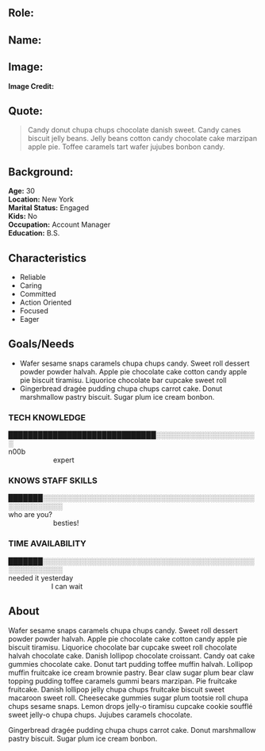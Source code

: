 
## Role:

## Name:

## Image: 
<insert image here>

**Image Credit:**

## Quote:

> Candy donut chupa chups chocolate danish sweet. Candy canes biscuit jelly beans. Jelly beans cotton candy chocolate cake marzipan apple pie. Toffee caramels tart wafer jujubes bonbon candy.

## Background:
**Age:** 30<br> 
**Location:** New York<br> 
**Marital Status:** Engaged<br> 
**Kids:** No<br> 
**Occupation:** Account Manager<br> 
**Education:** B.S.

## Characteristics
* Reliable
* Caring
* Committed
* Action Oriented
* Focused 
* Eager

## Goals/Needs

* Wafer sesame snaps caramels chupa chups candy. Sweet roll dessert powder powder halvah. Apple pie chocolate cake cotton candy apple pie biscuit tiramisu. Liquorice chocolate bar cupcake sweet roll
* Gingerbread dragée pudding chupa chups carrot cake. Donut marshmallow pastry biscuit. Sugar plum ice cream bonbon.


### TECH KNOWLEDGE
██████████████████████████████░░░░░░░░░░░░░░░░░░░░░<br> 
n00b                                                                                                                                               expert

### KNOWS STAFF SKILLS
                                      
███████░░░░░░░░░░░░░░░░░░░░░░░░░░░░░░░░░░░░░░░░░░░░░░░░░░░░░░<br> 
who are you?                                                                                                                                 besties!

### TIME AVAILABILITY 
███████░░░░░░░░░░░░░░░░░░░░░░░░░░░░░░░░░░░░░░░░░░░░░░░░░░░░░░<br> 
needed it yesterday                                                                                                                    I can wait


## About

Wafer sesame snaps caramels chupa chups candy. Sweet roll dessert powder powder halvah. Apple pie chocolate cake cotton candy apple pie biscuit tiramisu. Liquorice chocolate bar cupcake sweet roll chocolate halvah chocolate cake. Danish lollipop chocolate croissant. Candy oat cake gummies chocolate cake. Donut tart pudding toffee muffin halvah. Lollipop muffin fruitcake ice cream brownie pastry. Bear claw sugar plum bear claw topping pudding toffee caramels gummi bears marzipan. Pie fruitcake fruitcake. Danish lollipop jelly chupa chups fruitcake biscuit sweet macaroon sweet roll. Cheesecake gummies sugar plum tootsie roll chupa chups sesame snaps. Lemon drops jelly-o tiramisu cupcake cookie soufflé sweet jelly-o chupa chups. Jujubes caramels chocolate.

Gingerbread dragée pudding chupa chups carrot cake. Donut marshmallow pastry biscuit. Sugar plum ice cream bonbon.
